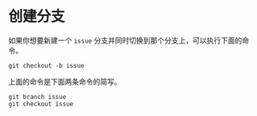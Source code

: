 # 创建分支

如果你想要新建一个 `issue` 分支并同时切换到那个分支上，可以执行下面的命令。

```shell
git checkout -b issue
```

上面的命令是下面两条命令的简写。

```shell
git branch issue
git checkout issue
```

